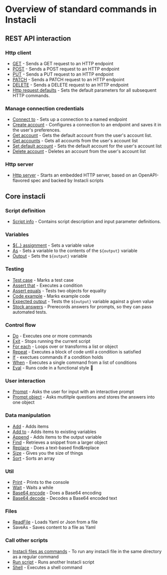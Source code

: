 # Overview of standard commands in Instacli

## REST API interaction

### Http client

* [GET](http/GET.md) - Sends a GET request to an HTTP endpoint
* [POST](http/POST.md) - Sends a POST request to an HTTP endpoint
* [PUT](http/PUT.md) - Sends a PUT request to an HTTP endpoint
* [PATCH](http/PATCH.md) - Sends a PATCH request to an HTTP endpoint
* [DELETE](http/DELETE.md) - Sends a DELETE request to an HTTP endpoint
* [Http request defaults](http/Http%20request%20defaults.md) - Sets the default parameters for all subsequent HTTP
  commands.

### Manage connection credentials

* [Connect to](connections/Connect%20to.md) - Sets up a connection to a named endpoint
* [Create account](connections/Create%20account.md) - Configures a connection to an endpoint and saves it in the user's
  preferences.
* [Get account](connections/Get%20account.md) - Gets the default account from the user's account list.
* [Get accounts](connections/Get%20accounts.md) - Gets all accounts from the user's account list
* [Set default account](connections/Set%20default%20account.md) - Sets the default account for the user's account list
* [Delete account](connections/Delete%20account.md) - Deletes an account from the user's account list

### Http server

* [Http server](http/Http%20server.md) - Starts an embedded HTTP server, based on an OpenAPI-flavored spec and backed by
  Instacli scripts

## Core instacli

### Script definition

* [Script info](script-definition/Script%20info.md) - Contains script description and input parameter definitions.

### Variables

* [${..} assignment](variables/Assignment.md) - Sets a variable value
* [As](variables/As.md) - Sets a variable to the contents of the `${output}` variable
* [Output](variables/Output.md) - Sets the `${output}` variable

<!--
* Apply variables
-->

### Testing

* [Test case](testing/Test%20case.md) - Marks a test case
* [Assert that](testing/Assert%20that.md) - Executes a condition
* [Assert equals](testing/Assert%20equals.md) - Tests two objects for equality
* [Code example](testing/Code%20example.md) - Marks example code
* [Expected output](testing/Expected%20output.md) - Tests the `${output}` variable against a given value
* [Stock answers](testing/Stock%20answers.md) - Prerecords answers for prompts, so they can pass automated tests.

### Control flow

* [Do](control-flow/Do.md) - Executes one or more commands
* [Exit](control-flow/Exit.md) - Stops running the current script
* [For each](control-flow/For%20each.md) - Loops over or transforms a list or object
* [Repeat](control-flow/Repeat.md) - Executes a block of code until a condition is satisfied
* [If](control-flow/If.md) - exectues commands if a condition holds
* [When](control-flow/When.md) - Executes a single command from a list of conditions
* [Eval](control-flow/Eval.md) - Runs code in a functional style 🐍

### User interaction

* [Prompt](user-interaction/Prompt.md) - Asks the user for input with an interactive prompt
* [Prompt object](user-interaction/Prompt%20object.md) - Asks mutlitple questions and stores the answers into one object

### Data manipulation

* [Add](data-manipulation/Add.md) - Adds items
* [Add to](data-manipulation/Add%20to.md) - Adds items to existing variables
* [Append](data-manipulation/Append.md) - Adds items to the output variable
* [Find](data-manipulation/Find.md) - Retrieves a snippet from a larger object
* [Replace](data-manipulation/Replace.md) - Does a text-based find&replace
* [Size](data-manipulation/Size.md) - Gives you the size of things
* [Sort](data-manipulation/Sort.md) - Sorts an array

### Util

* [Print](util/Print.md) - Prints to the console
* [Wait](util/Wait.md) - Waits a while
* [Base64 encode](util/Base64%20encode.md) - Does a Base64 encoding
* [Base64 decode](util/Base64%20decode.md) - Decodes a Base64 encoded text

### Files

* [ReadFile](files/Read%20file.md) - Loads Yaml or Json from a file
* SaveAs - Saves content to a file as Yaml

### Call other scripts

* [Instacli files as commands](files/Instacli%20files%20as%20commands.md) - To run any instacli file in the same
  directory as a regular command
* [Run script](files/Run%20script.md) - Runs another Instacli script
* [Shell](files/Shell.md) - Executes a shell command
